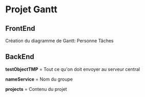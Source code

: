 # Projet Gantt

## FrontEnd
Création du diagramme de Gantt:
Personne
Tâches

## BackEnd
**testObjectTMP** = Tout ce qu'on doit envoyer au serveur central

**nameService** = Nom du groupe

**projects** = Contenu du projet 

